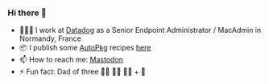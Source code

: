 ### Hi there 👋

- 🧑🏻‍💻 I work at [Datadog](https://github.com/DataDog) as a Senior Endpoint Administrator / MacAdmin in Normandy, France
- 📦 I publish some [AutoPkg](https://github.com/autopkg) recipes [here](https://github.com/autopkg/psaintemarie-recipes)
- 📫 How to reach me: [Mastodon](https://mamot.fr/@psm)
- ⚡ Fun fact: Dad of three 👧🏼 👶🏼 👶🏼 + 🐶

<!--
**psaintemarie/psaintemarie** is a ✨ _special_ ✨ repository because its `README.md` (this file) appears on your GitHub profile.

Here are some ideas to get you started:

- 🔭 I’m currently working on ...
- 🌱 I’m currently learning ...
- 👯 I’m looking to collaborate on ...
- 🤔 I’m looking for help with ...
- 💬 Ask me about ...
- 📫 How to reach me: ...
- 😄 Pronouns: ...
- ⚡ Fun fact: ...
-->
